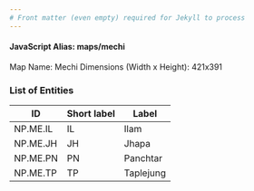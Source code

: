 ```yaml
---
# Front matter (even empty) required for Jekyll to process
---
```


#### JavaScript Alias: maps/mechi

Map Name: Mechi
Dimensions (Width x Height): 421x391






### List of Entities

ID | Short label | Label
---|---|---|
NP.ME.IL|IL|Ilam
NP.ME.JH|JH|Jhapa
NP.ME.PN|PN|Panchtar
NP.ME.TP|TP|Taplejung